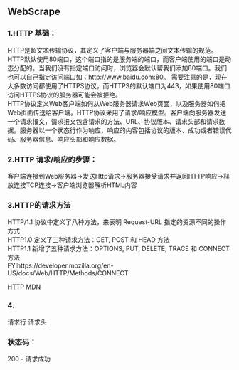 ## WebScrape

### 1.HTTP 基础：
HTTP是超文本传输协议，其定义了客户端与服务器端之间文本传输的规范。HTTP默认使用80端口，这个端口指的是服务端的端口，而客户端使用的端口是动态分配的。当我们没有指定端口访问时，浏览器会默认帮我们添加80端口。我们也可以自己指定访问端口如：http://www.baidu.com:80。 需要注意的是，现在大多数访问都使用了HTTPS协议，而HTTPS的默认端口为443，如果使用80端口访问HTTPS协议的服务器可能会被拒绝。  
HTTP协议定义Web客户端如何从Web服务器请求Web页面，以及服务器如何把Web页面传送给客户端。HTTP协议采用了请求/响应模型。客户端向服务器发送一个请求报文，请求报文包含请求的方法、URL、协议版本、请求头部和请求数据。服务器以一个状态行作为响应，响应的内容包括协议的版本、成功或者错误代码、服务器信息、响应头部和响应数据。

### 2.HTTP 请求/响应的步骤：
客户端连接到Web服务器->发送Http请求->服务器接受请求并返回HTTP响应->释放连接TCP连接->客户端浏览器解析HTML内容

### 3.HTTP的请求方法
HTTP/1.1 协议中定义了八种方法，来表明 Request-URL 指定的资源不同的操作方式  
HTTP1.0 定义了三种请求方法：GET, POST 和 HEAD 方法  
HTTP1.1 新增了五种请求方法：OPTIONS, PUT, DELETE, TRACE 和 CONNECT 方法  
FYIhttps://developer.mozilla.org/en-US/docs/Web/HTTP/Methods/CONNECT

[HTTP MDN](https://developer.mozilla.org/en-US/docs/Web/HTTP/Methods/CONNECTA)

### 4.
请求行
请求头

### 状态码：
200 - 请求成功
